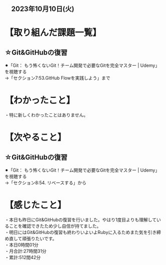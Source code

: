 ## 　2023年10月10日(火)
# 【取り組んだ課題一覧】
## ☆Git&GitHubの復習
⚫︎「Git： もう怖くないGit！チーム開発で必要なGitを完全マスター | Udemy」を視聴する<br>
→「セクション7:53.GitHub Flowを実践しよう」まで<br>
# 【わかったこと】
・特に新しくわかったことはありません。<br>
# 【次やること】
## ☆Git&GitHubの復習
⚫︎「Git： もう怖くないGit！チーム開発で必要なGitを完全マスター | Udemy」を視聴する<br>
→「セクション8:54. リベースする」から<br>
# 【感じたこと】
・本日も昨日にGit&GitHubの復習を行いました。やはり1度目よりも理解していることを確認できたため少し自信が持てました。<br>
・明日にはGit&GitHubの復習も終わりいよいよRubyに入るためまた気を引き締め直して頑張りたいです。<br>
・本日0時間01分<br>
・月合計:27時間31分<br>
・累計:512間42分<br>

